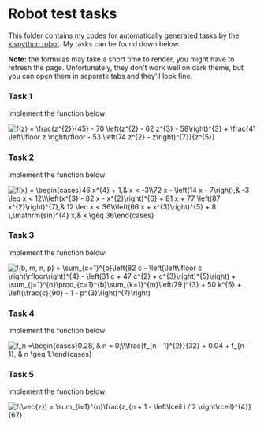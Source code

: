 # Robot test tasks
This folder contains my codes for automatically generated tasks by the
[kispython robot](http://kispython.ru).
My tasks can be found down below.

**Note:** the formulas may take a short time to render,
you might have to refresh the page.
Unfortunately, they don't work well on dark theme,
but you can open them in separate tabs and they'll look fine.

### Task 1
Implement the function below:

<img src="https://latex.codecogs.com/svg.image?f(z)&space;=&space;\frac{z^{2}}{45}&space;-&space;70&space;&space;\left(z^{2}&space;-&space;62&space;&space;z^{3}&space;-&space;58\right)^{3}&space;&plus;&space;\frac{41&space;&space;\left\lfloor&space;z&space;\right\rfloor&space;-&space;53&space;&space;\left(74&space;&space;z^{2}&space;-&space;z\right)^{7}}{z^{5}}" title="f(z) = \frac{z^{2}}{45} - 70 \left(z^{2} - 62 z^{3} - 58\right)^{3} + \frac{41 \left\lfloor z \right\rfloor - 53 \left(74 z^{2} - z\right)^{7}}{z^{5}}" />

### Task 2
Implement the function below:

<img src="https://latex.codecogs.com/svg.image?f(x)&space;=&space;\begin{cases}46&space;&space;x^{4}&space;&plus;&space;1,&&space;x&space;<&space;-3\\72&space;&space;x&space;-&space;\left(14&space;&space;x&space;-&space;7\right),&&space;-3&space;\leq&space;x&space;<&space;12\\\left(x^{3}&space;-&space;82&space;&space;x&space;-&space;x^{2}\right)^{6}&space;&plus;&space;81&space;&space;x&space;&plus;&space;77&space;&space;\left(87&space;&space;x^{2}\right)^{7},&&space;12&space;\leq&space;x&space;<&space;36\\\left(66&space;&space;x&space;&plus;&space;x^{3}\right)^{5}&space;&plus;&space;8&space;&space;\,\mathrm{sin}^{4}&space;x,&&space;x&space;\geq&space;36\end{cases}" title="f(x) = \begin{cases}46 x^{4} + 1,& x < -3\\72 x - \left(14 x - 7\right),& -3 \leq x < 12\\\left(x^{3} - 82 x - x^{2}\right)^{6} + 81 x + 77 \left(87 x^{2}\right)^{7},& 12 \leq x < 36\\\left(66 x + x^{3}\right)^{5} + 8 \,\mathrm{sin}^{4} x,& x \geq 36\end{cases}" />

### Task 3
Implement the function below:

<img src="https://latex.codecogs.com/svg.image?f(b,&space;m,&space;n,&space;p)&space;=&space;\sum_{c=1}^{b}\left(82&space;&space;c&space;-&space;\left(\left\lfloor&space;c&space;\right\rfloor\right)^{4}&space;-&space;\left(31&space;&space;c&space;&plus;&space;47&space;&space;c^{2}&space;&plus;&space;c^{3}\right)^{5}\right)&space;&plus;&space;\sum_{j=1}^{n}\prod_{c=1}^{b}\sum_{k=1}^{m}\left(79&space;&space;j^{3}&space;&plus;&space;50&space;&space;k^{5}&space;&plus;&space;\left(\frac{c}{90}&space;-&space;1&space;-&space;p^{3}\right)^{7}\right)" title="f(b, m, n, p) = \sum_{c=1}^{b}\left(82 c - \left(\left\lfloor c \right\rfloor\right)^{4} - \left(31 c + 47 c^{2} + c^{3}\right)^{5}\right) + \sum_{j=1}^{n}\prod_{c=1}^{b}\sum_{k=1}^{m}\left(79 j^{3} + 50 k^{5} + \left(\frac{c}{90} - 1 - p^{3}\right)^{7}\right)" />

### Task 4
Implement the function below:

<img src="https://latex.codecogs.com/svg.image?f_n&space;=\begin{cases}0.28,&space;&&space;n&space;=&space;0;\\\frac{f_{n&space;-&space;1}^{2}}{32}&space;&plus;&space;0.04&space;&plus;&space;f_{n&space;-&space;1},&space;&&space;n&space;\geq&space;1.\end{cases}" title="f_n =\begin{cases}0.28, & n = 0;\\\frac{f_{n - 1}^{2}}{32} + 0.04 + f_{n - 1}, & n \geq 1.\end{cases}" />

### Task 5
Implement the function below:

<img src="https://latex.codecogs.com/svg.image?f(\vec{z})&space;=&space;\sum_{i=1}^{n}\frac{z_{n&space;&plus;&space;1&space;-&space;\left\lceil&space;i&space;/&space;2&space;\right\rceil}^{4}}{67}" title="f(\vec{z}) = \sum_{i=1}^{n}\frac{z_{n + 1 - \left\lceil i / 2 \right\rceil}^{4}}{67}" />
